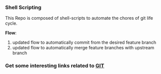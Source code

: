 ### Shell Scripting
 
This Repo is composed of shell-scripts to automate the chores of git life cycle.

**Flow**: 
 1. updated flow to automatically commit from the desired feature branch
 2. updated flow to automatically merge feature branches with upstream branch

### Get some interesting links related to [GIT](https://mmkvdev.github.io/VIL/docs/GIT/git.html)
